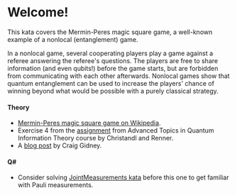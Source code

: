 # Welcome!

This kata covers the Mermin-Peres magic square game, a well-known example of a nonlocal (entanglement) game.

In a nonlocal game, several cooperating players play a game against a referee answering the referee's questions. 
The players are free to share information (and even qubits!) before the game starts, 
but are forbidden from communicating with each other afterwards. 
Nonlocal games show that quantum entanglement can be used to increase the players' chance of winning 
beyond what would be possible with a purely classical strategy.

#### Theory

* [Mermin-Peres magic square game on Wikipedia](https://en.wikipedia.org/wiki/Quantum_pseudo-telepathy#The_Mermin-Peres_magic_square_game).
* Exercise 4 from the [assignment](http://edu.itp.phys.ethz.ch/fs13/atqit/sol01.pdf) from Advanced Topics in Quantum Information Theory course by Christandl and Renner.
* A [blog post](http://twistedoakstudios.com/blog/Post6536_implementing-quantum-pseudo-telepathy) by Craig Gidney.

#### Q#

* Consider solving [JointMeasurements kata](./../JointMeasurements/) before this one to get familiar with Pauli measurements.
